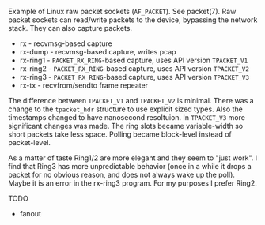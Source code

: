 Example of Linux raw packet sockets (`AF_PACKET`). See packet(7). Raw packet
sockets can read/write packets to the device, bypassing the network stack. 
They can also capture packets.

* rx       -  recvmsg-based capture 
* rx-dump  -  recvmsg-based capture, writes pcap
* rx-ring1 - `PACKET_RX_RING`-based capture, uses API version `TPACKET_V1`
* rx-ring2 - `PACKET_RX_RING`-based capture, uses API version `TPACKET_V2`
* rx-ring3 - `PACKET_RX_RING`-based capture, uses API version `TPACKET_V3` 
* rx-tx    - recvfrom/sendto frame repeater

The difference between `TPACKET_V1` and `TPACKET_V2` is minimal. There was
a change to the `tpacket_hdr` structure to use explicit sized types.  Also
the timestamps changed to have nanosecond resoltuion. In `TPACKET_V3` more 
significant changes was made. The ring slots became variable-width so short
packets take less space. Polling became block-level instead of packet-level. 

As a matter of taste Ring1/2 are more elegant and they seem to "just work". 
I find that Ring3 has more unpredictable behavior (once in a while it drops
a packet for no obvious reason, and does not always wake up the poll). Maybe 
it is an error in the rx-ring3 program. For my purposes I prefer Ring2.

TODO

* fanout
